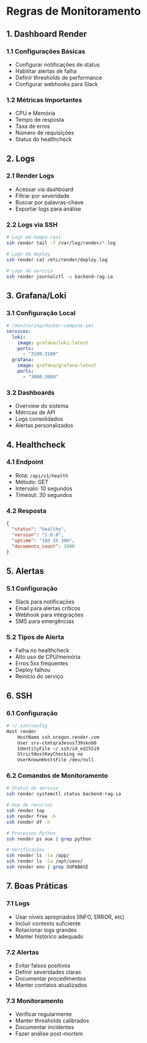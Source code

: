 # Regras de Monitoramento

## 1. Dashboard Render

### 1.1 Configurações Básicas

- Configurar notificações de status
- Habilitar alertas de falha
- Definir thresholds de performance
- Configurar webhooks para Slack

### 1.2 Métricas Importantes

- CPU e Memória
- Tempo de resposta
- Taxa de erros
- Número de requisições
- Status do healthcheck

## 2. Logs

### 2.1 Render Logs

- Acessar via dashboard
- Filtrar por severidade
- Buscar por palavras-chave
- Exportar logs para análise

### 2.2 Logs via SSH

```bash
# Logs em tempo real
ssh render tail -f /var/log/render/*.log

# Logs do deploy
ssh render cat /etc/render/deploy.log

# Logs do serviço
ssh render journalctl -u backend-rag-ia
```

## 3. Grafana/Loki

### 3.1 Configuração Local

```yaml
# /monitoring/docker-compose.yml
services:
  loki:
    image: grafana/loki:latest
    ports:
      - "3100:3100"
  grafana:
    image: grafana/grafana:latest
    ports:
      - "3000:3000"
```

### 3.2 Dashboards

- Overview do sistema
- Métricas de API
- Logs consolidados
- Alertas personalizados

## 4. Healthcheck

### 4.1 Endpoint

- Rota: `/api/v1/health`
- Método: GET
- Intervalo: 10 segundos
- Timeout: 30 segundos

### 4.2 Resposta

```json
{
  "status": "healthy",
  "version": "1.0.0",
  "uptime": "10d 2h 30m",
  "documents_count": 1000
}
```

## 5. Alertas

### 5.1 Configuração

- Slack para notificações
- Email para alertas críticos
- Webhook para integrações
- SMS para emergências

### 5.2 Tipos de Alerta

- Falha no healthcheck
- Alto uso de CPU/memória
- Erros 5xx frequentes
- Deploy falhou
- Reinício do serviço

## 6. SSH

### 6.1 Configuração

```bash
# ~/.ssh/config
Host render
    HostName ssh.oregon.render.com
    User srv-ctmtqra3esus739sknb0
    IdentityFile ~/.ssh/id_ed25519
    StrictHostKeyChecking no
    UserKnownHostsFile /dev/null
```

### 6.2 Comandos de Monitoramento

```bash
# Status do serviço
ssh render systemctl status backend-rag-ia

# Uso de recursos
ssh render top
ssh render free -h
ssh render df -h

# Processos Python
ssh render ps aux | grep python

# Verificações
ssh render ls -la /app/
ssh render ls -la /opt/venv/
ssh render env | grep SUPABASE
```

## 7. Boas Práticas

### 7.1 Logs

- Usar níveis apropriados (INFO, ERROR, etc)
- Incluir contexto suficiente
- Rotacionar logs grandes
- Manter histórico adequado

### 7.2 Alertas

- Evitar falsos positivos
- Definir severidades claras
- Documentar procedimentos
- Manter contatos atualizados

### 7.3 Monitoramento

- Verificar regularmente
- Manter thresholds calibrados
- Documentar incidentes
- Fazer análise post-mortem
